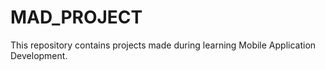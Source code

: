 # MAD_PROJECT
This repository contains projects made during learning Mobile Application Development.
